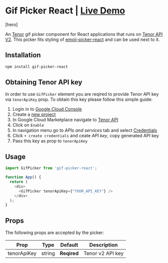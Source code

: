 # Gif Picker React | [Live Demo](https://codesandbox.io/s/gif-picker-react-fxgi9t)

[hero]

An [Tenor](https://tenor.comt) gif picker component for React applications that runs on [Tenor API V2](https://developers.google.com/tenor/guides/quickstart). This picker fits styling of [emoji-picker-react]([emoji-picker-react](https://www.npmjs.com/package/emoji-picker-react)) and can be used next to it.

## Installation

```bash
npm install gif-picker-react
```

## Obtaining Tenor API key

In order to use `GifPicker` element you are reqired to provide Tenor API key via
`tenorApiKey` prop. To obtain this key please follow this simple guide:

1. Login in to [Google Cloud Console](https://console.cloud.google.com)
1. Create a [new project](https://console.cloud.google.com/projectcreate)
1. In Google Cloud Marketplace navigate to [Tenor API](https://console.cloud.google.com/marketplace/product/google/tenor.googleapis.com)
1. Click on `Enable`
1. In navigation menu go to *APIs and services* tab and select [Credentials](https://console.cloud.google.com/apis/credentials)
1. Click `+ create credentials` and ceate *API key*, copy generated API key
1. Pass this key as prop to `tenorApiKey`

## Usage

```js
import GifPicker from 'gif-picker-react';

function App() {
  return (
    <div>
      <GifPicker tenorApiKey={"YOUR_API_KEY"} />
    </div>
  );
}
```

## Props

The following props are accepted by the picker:

| Prop | Type | Default | Description |
| ---- | ---- | ------- | ----------- |
| tenorApiKey | string | **Reqired** | Tenor v2 API key |